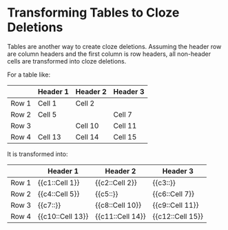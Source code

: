 # Transforming Tables to Cloze Deletions

Tables are another way to create cloze deletions. Assuming the header row are column headers and the first column is row headers, all non-header cells are transformed into cloze deletions.

For a table like:

|       | Header 1 | Header 2 | Header 3 |
| ----- | -------- | -------- | -------- |
| Row 1 | Cell 1   | Cell 2   |          |
| Row 2 | Cell 5   |          | Cell 7   |
| Row 3 |          | Cell 10  | Cell 11  |
| Row 4 | Cell 13  | Cell 14  | Cell 15  |

It is transformed into:

|       | Header 1         | Header 2         | Header 3         |
| ----- | ---------------- | ---------------- | ---------------- |
| Row 1 | {{c1::Cell 1}}   | {{c2::Cell 2}}   | {{c3::}}         |
| Row 2 | {{c4::Cell 5}}   | {{c5::}}         | {{c6::Cell 7}}   |
| Row 3 | {{c7::}}         | {{c8::Cell 10}}  | {{c9::Cell 11}}  |
| Row 4 | {{c10::Cell 13}} | {{c11::Cell 14}} | {{c12::Cell 15}} |
